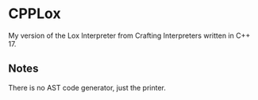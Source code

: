 # CPPLox
My version of the Lox Interpreter from Crafting Interpreters written in C++ 17.

## Notes
There is no AST code generator, just the printer.